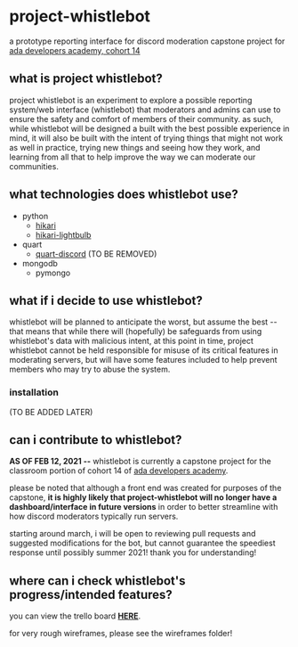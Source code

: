 # project-whistlebot
a prototype reporting interface for discord moderation 
capstone project for [ada developers academy, cohort 14](https://adadevelopersacademy.org/)

## what is project whistlebot? 
project whistlebot is an experiment to explore a possible reporting system/web interface (whistlebot) that moderators and admins can use to ensure the safety and comfort of members of their community. as such, while whistlebot will be designed a built with the best possible experience in mind, it will also be built with the intent of trying things that might not work as well in practice, trying new things and seeing how they work, and learning from all that to help improve the way we can moderate our communities. 

## what technologies does whistlebot use? 
- python
   - [hikari](https://github.com/hikari-py/hikari)
   - [hikari-lightbulb](https://github.com/tandemdude/hikari-lightbulb)
- quart
   - [quart-discord](https://github.com/jnawk/Quart-Discord) (TO BE REMOVED)
- mongodb
   - pymongo

## what if i decide to use whistlebot? 
whistlebot will be planned to anticipate the worst, but assume the best -- that means that while there will (hopefully) be safeguards from using whistlebot's data with malicious intent, at this point in time, project whistlebot cannot be held responsible for misuse of its critical features in moderating servers, but will have some features included to help prevent members who may try to abuse the system.

### installation 
(TO BE ADDED LATER)

## can i contribute to whistlebot?
__AS OF FEB 12, 2021 --__ whistlebot is currently a capstone project for the classroom portion of cohort 14 of [ada developers academy](https://adadevelopersacademy.org/). 

please be noted that although a front end was created for purposes of the capstone, **it is highly likely that project-whistlebot will no longer have a dashboard/interface in future versions** in order to better streamline with how discord moderators typically run servers.

starting around march, i will be open to reviewing pull requests and suggested modifications for the bot, but cannot guarantee the speediest response until possibly summer 2021! thank you for understanding! 

## where can i check whistlebot's progress/intended features?
you can view the trello board **[HERE](https://trello.com/b/pRWqDbYP/project-whistlebot)**.

for very rough wireframes, please see the wireframes folder!

